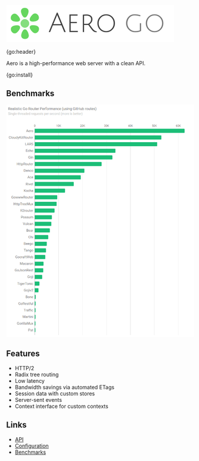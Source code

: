 ![Aero Go Logo](docs/media/aero.go.png)

{go:header}

Aero is a high-performance web server with a clean API.

{go:install}

## Benchmarks

[![Web server performance](docs/media/server-performance.png)](docs/Benchmarks.md)

## Features

- HTTP/2
- Radix tree routing
- Low latency
- Bandwidth savings via automated ETags
- Session data with custom stores
- Server-sent events
- Context interface for custom contexts

## Links

- [API](docs/API.md)
- [Configuration](docs/Configuration.md)
- [Benchmarks](docs/Benchmarks.md)
